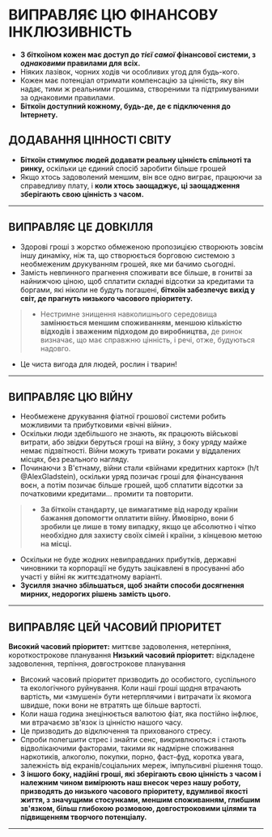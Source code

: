 # ВИПРАВЛЯЄ ЦЮ ФІНАНСОВУ ІНКЛЮЗИВНІСТЬ
* **З біткоїном кожен має доступ до *тієї самої*
фінансової системи, з *однаковими* правилами для всіх.**
* Ніяких лазівок, чорних ходів чи особливих угод
для будь-кого.
* Кожен має потенціал отримати компенсацію за
цінність, яку він надає, тими ж реальними грошима,
створеними та підтримуваними за однаковими правилами.
* **Біткоїн доступний кожному, будь-де, де є
підключення до Інтернету.**

## ДОДАВАННЯ ЦІННОСТІ СВІТУ
* **Біткоїн стимулює людей додавати реальну цінність
спільноті та ринку,** оскільки це єдиний
спосіб заробити більше грошей
* Якщо хтось задоволений меншим, він все одно виграє, працюючи за справедливу плату, і **коли хтось заощаджує, ці заощадження зберігають свою цінність з часом.**

---
## ВИПРАВЛЯЄ ЦЕ ДОВКІЛЛЯ
* Здорові гроші з жорстко обмеженою пропозицією створюють
зовсім іншу динаміку, ніж та, що створюється
борговою системою з необмеженим друкуванням грошей, яке ми
бачимо сьогодні.
* Замість невпинного прагнення споживати все
більше, в гонитві за найнижчою ціною, щоб сплатити
складні відсотки за кредитами та боргами,
які ніколи не будуть погашені, **біткоїн
забезпечує вихід у світ, де прагнуть низького
часового пріоритету.**
>* Нестримне знищення навколишнього середовища **замінюється
меншим споживанням, меншою кількістю відходів і
зваженим підходом до виробництва,** де
ринок визначає, що має справжню цінність, і
речі, отже, будуються надовго.
* Це чиста вигода для людей, рослин і тварин!
---
## ВИПРАВЛЯЄ ЦЮ ВІЙНУ
* Необмежене друкування фіатної грошової
системи робить можливими та
прибутковими «вічні війни».
* Оскільки люди здебільшого не знають, як
працюють військові витрати, або звідки беруться гроші на війну,
з боку уряду майже немає підзвітності.
Війни можуть тривати роками у віддалених місцях, без реального нагляду.
* Починаючи з В'єтнаму, війни стали «війнами кредитних
карток» (h/t @AlexGladstein), оскільки
уряд позичає гроші для фінансування воєн, а
потім позичає більше грошей, щоб сплатити відсотки за
початковими кредитами... промити та повторити.
>* **За біткоїн стандарту, це вимагатиме від
народу країни бажання допомогти оплатити
війну. Ймовірно, вони б зробили це лише в тому випадку, якщо це
абсолютно і чітко необхідно для захисту своїх
сімей і країни, з кінцевою метою на місці.**
* Оскільки не буде жодних невиправданих прибутків,
державні чиновники та корпорації не будуть
зацікавлені в просуванні або участі у війні як
життєздатному варіанті.
* **Зусилля значно збільшаться, щоб знайти способи
досягнення мирних, недорогих рішень замість цього.**
---
## ВИПРАВЛЯЄ ЦЕЙ ЧАСОВИЙ ПРІОРИТЕТ

**Високий часовий пріоритет:** миттєве задоволення, нетерпіння,
короткострокове планування
**Низький часовий пріоритет:** відкладене задоволення, терпіння,
довгострокове планування

* Високий часовий пріоритет призводить до особистого, суспільного та
екологічного руйнування. Коли наші гроші
щодня втрачають вартість, ми «змушені» бути
нетерплячими і витрачати їх якомога швидше,
поки вони не втратять ще більше вартості.
* Коли наша година знецінюється валютою фіат, яка постійно інфлює,
ми втрачаємо зв'язок із цінністю нашого
часу.
* Це призводить до відключення та прихованого
стресу.
* Спроби полегшити стрес і знайти сенс,
викривлюються і стають відволікаючими факторами, такими як
надмірне споживання наркотиків, алкоголю, покупки,
порно, фаст-фуд, коротка увага, залежність
від екранів/соціальних мереж, імпульсивні рішення тощо.
* **З іншого боку, надійні гроші, які зберігають свою
цінність з часом і належним чином вимірюють наш
внесок через нашу роботу, призводять до низького
часового пріоритету, вдумливої якості життя, з
значущими стосунками, меншим споживанням, глибшим
зв'язком, більш глибокою розмовою, довгостроковими
цілями та підвищенням творчого потенціалу.**
---
